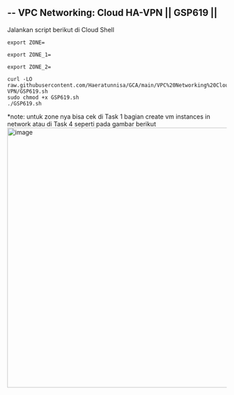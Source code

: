 --
**VPC Networking: Cloud HA-VPN || GSP619 ||**
--

Jalankan script berikut di Cloud Shell
```
export ZONE=
```
```
export ZONE_1=
```
```
export ZONE_2=
```
```
curl -LO raw.githubusercontent.com/Haeratunnisa/GCA/main/VPC%20Networking%20Cloud%20HA-VPN/GSP619.sh
sudo chmod +x GSP619.sh
./GSP619.sh
```
*note: untuk zone nya bisa cek di Task 1 bagian create vm instances in network atau di Task 4 seperti pada gambar berikut
<img width="1399" height="596" alt="image" src="https://github.com/user-attachments/assets/d545141d-b787-4b1a-abc9-bbb80b47ffd9" />
